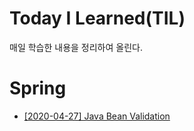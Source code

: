 # Today I Learned(TIL)
매일 학습한 내용을 정리하여 올린다.
# Spring
* [[2020-04-27] Java Bean Validation](https://github.com/leeyh0928/TIL/blob/master/Spring/20200427-java-bean-validation.md)
